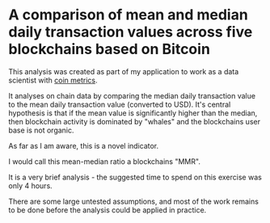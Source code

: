 # A comparison of mean and median daily transaction values across five blockchains based on Bitcoin

This analysis was created as part of my application to work as a data scientist with [coin metrics](https://coinmetrics.io).

It analyses on chain data by comparing the median daily transaction value to the mean daily transaction value (converted to USD).
It's central hypothesis is that if the mean value is significantly higher than the median, then blockchain activity is dominated by "whales" and the blockchains user base is not organic.

As far as I am aware, this is a novel indicator. 

I would call this mean-median ratio a blockchains "MMR".

It is a very brief analysis - the suggested time to spend on this exercise was only 4 hours. 

There are some large untested assumptions, and most of the work remains to be done before the analysis could be applied in practice.

